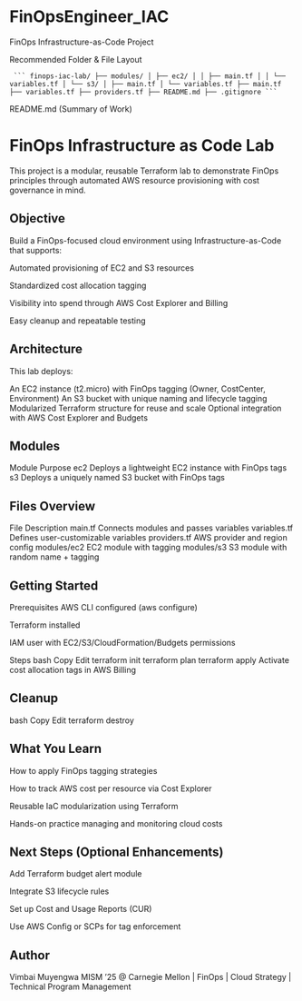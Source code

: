 # FinOpsEngineer_IAC
FinOps Infrastructure-as-Code Project 

Recommended Folder & File Layout
<pre><code> ``` finops-iac-lab/ ├── modules/ │ ├── ec2/ │ │ ├── main.tf │ │ └── variables.tf │ └── s3/ │ ├── main.tf │ └── variables.tf ├── main.tf ├── variables.tf ├── providers.tf ├── README.md ├── .gitignore ``` </code></pre>
README.md (Summary of Work)

# FinOps Infrastructure as Code Lab
This project is a modular, reusable Terraform lab to demonstrate FinOps principles through automated AWS resource provisioning with cost governance in mind.

## Objective
Build a FinOps-focused cloud environment using Infrastructure-as-Code that supports:

Automated provisioning of EC2 and S3 resources

Standardized cost allocation tagging

Visibility into spend through AWS Cost Explorer and Billing

Easy cleanup and repeatable testing

## Architecture
This lab deploys:

An EC2 instance (t2.micro) with FinOps tagging (Owner, CostCenter, Environment)
An S3 bucket with unique naming and lifecycle tagging
Modularized Terraform structure for reuse and scale
Optional integration with AWS Cost Explorer and Budgets

## Modules
Module	Purpose
ec2	Deploys a lightweight EC2 instance with FinOps tags
s3	Deploys a uniquely named S3 bucket with FinOps tags

## Files Overview
File	Description
main.tf	Connects modules and passes variables
variables.tf	Defines user-customizable variables
providers.tf	AWS provider and region config
modules/ec2	EC2 module with tagging
modules/s3	S3 module with random name + tagging

## Getting Started
Prerequisites
AWS CLI configured (aws configure)

Terraform installed

IAM user with EC2/S3/CloudFormation/Budgets permissions

Steps
bash
Copy
Edit
terraform init
terraform plan
terraform apply
Activate cost allocation tags in AWS Billing

## Cleanup
bash
Copy
Edit
terraform destroy

## What You Learn
How to apply FinOps tagging strategies

How to track AWS cost per resource via Cost Explorer

Reusable IaC modularization using Terraform

Hands-on practice managing and monitoring cloud costs

## Next Steps (Optional Enhancements)
Add Terraform budget alert module

Integrate S3 lifecycle rules

Set up Cost and Usage Reports (CUR)

Use AWS Config or SCPs for tag enforcement

## Author
Vimbai Muyengwa
MISM ’25 @ Carnegie Mellon | FinOps | Cloud Strategy | Technical Program Management
